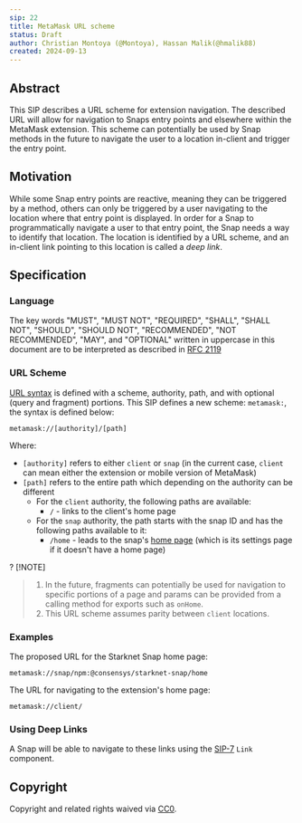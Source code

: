 ```yaml
---
sip: 22
title: MetaMask URL scheme
status: Draft
author: Christian Montoya (@Montoya), Hassan Malik(@hmalik88)
created: 2024-09-13
---
```


## Abstract

This SIP describes a URL scheme for extension navigation. The described URL will allow for navigation to Snaps entry points and elsewhere within the MetaMask extension. This scheme can potentially be used by Snap methods in the future to navigate the user to a location in-client and trigger the entry point. 

## Motivation

While some Snap entry points are reactive, meaning they can be triggered by a method, others can only be triggered by a user navigating to the location where that entry point is displayed. In order for a Snap to programmatically navigate a user to that entry point, the Snap needs a way to identify that location. The location is identified by a URL scheme, and an in-client link pointing to this location is called a _deep link_.

## Specification

### Language

The key words "MUST", "MUST NOT", "REQUIRED", "SHALL", "SHALL NOT",
"SHOULD", "SHOULD NOT", "RECOMMENDED", "NOT RECOMMENDED", "MAY", and
"OPTIONAL" written in uppercase in this document are to be interpreted as described in [RFC 2119](https://www.ietf.org/rfc/rfc2119.txt)

### URL Scheme 

[URL syntax](https://en.wikipedia.org/wiki/URL#Syntax) is defined with a scheme, authority, path, and with optional (query and fragment) portions. This SIP defines a new scheme: `metamask:`, the syntax is defined below:

`metamask://[authority]/[path]`

Where: 

- `[authority]` refers to either `client` or `snap` (in the current case, `client` can mean either the extension or mobile version of MetaMask)
- `[path]` refers to the entire path which depending on the authority can be different
  - For the `client` authority, the following paths are available:
    - `/` - links to the client's home page
  - For the `snap` authority, the path starts with the snap ID and has the following paths available to it:
    - `/home` - leads to the snap's [home page](/SIPS/sip-15.md) (which is its settings page if it doesn't have a home page)

? [!NOTE]
> 1. In the future, fragments can potentially be used for navigation to specific portions of a page and params can be provided from a calling method for exports such as `onHome`.
> 2. This URL scheme assumes parity between `client` locations.

### Examples

The proposed URL for the Starknet Snap home page: 

`metamask://snap/npm:@consensys/starknet-snap/home`

The URL for navigating to the extension's home page:

`metamask://client/`

### Using Deep Links

A Snap will be able to navigate to these links using the [SIP-7](https://github.com/MetaMask/SIPs/blob/main/SIPS/sip-7.md) `Link` component.

## Copyright

Copyright and related rights waived via [CC0](../LICENSE).
